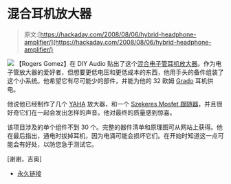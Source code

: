 # 混合耳机放大器

> 原文:[https://hackaday.com/2008/08/06/hybrid-headphone-amplifier/](https://hackaday.com/2008/08/06/hybrid-headphone-amplifier/)

![](../Images/6e18d05514e4ab77d68c2a0e18e67163.png)
【Rogers Gomez】在 DIY Audio 贴出了这个[混合电子管耳机放大器](http://diyaudioprojects.com/Solid/Tube-Mosfet-Hybrid-Headphone-Amp/)。作为电子管放大器的爱好者，但想要更低电压和更低成本的东西，他用手头的备件组装了这个小系统。他希望它有尽可能少的部件，并能为他的 32 欧姆 [Grado](http://www.gradolabs.com/) 耳机供电。

他说他已经制作了几个 [YAHA](http://www.fa-schmidt.de/YAHA/) 放大器，和一个 [Szekeres Mosfet 跟随器](http://headwize.com/projects/showfile.php?file=szeke1_prj.htm)，并且很好奇它们在一起会发出怎样的声音。他对最终的质量感到惊喜。

该项目涉及的单个组件不到 30 个。完整的器件清单和原理图可从网站上获得。他在最后指出，通电时拔掉耳机，因为电涌可能会损坏它们。在开始时知道这一点可能会有好处，以防您急于测试它。

[谢谢，吉奥]

*   [永久链接](http://diyaudioprojects.com/Solid/Tube-Mosfet-Hybrid-Headphone-Amp/)